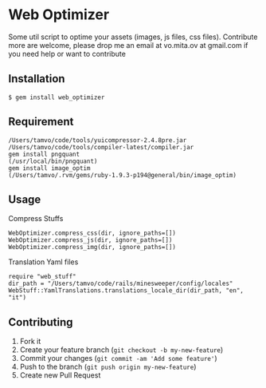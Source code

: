 # Web Optimizer

Some util script to optime your assets (images, js files, css files).
Contribute more are welcome, please drop me an email at
vo.mita.ov at gmail.com if you need help or want to contribute

## Installation

    $ gem install web_optimizer

## Requirement

    /Users/tamvo/code/tools/yuicompressor-2.4.8pre.jar
    /Users/tamvo/code/tools/compiler-latest/compiler.jar
    gem install pngquant
    (/usr/local/bin/pngquant)
    gem install image_optim
    (/Users/tamvo/.rvm/gems/ruby-1.9.3-p194@general/bin/image_optim)

## Usage

Compress Stuffs
```
WebOptimizer.compress_css(dir, ignore_paths=[])
WebOptimizer.compress_js(dir, ignore_paths=[])
WebOptimizer.compress_img(dir, ignore_paths=[])
```

Translation Yaml files
```
require "web_stuff"
dir_path = "/Users/tamvo/code/rails/minesweeper/config/locales"
WebStuff::YamlTranslations.translations_locale_dir(dir_path, "en", "it")
```

## Contributing

1. Fork it
2. Create your feature branch (`git checkout -b my-new-feature`)
3. Commit your changes (`git commit -am 'Add some feature'`)
4. Push to the branch (`git push origin my-new-feature`)
5. Create new Pull Request

